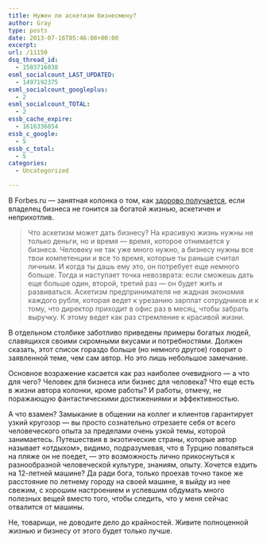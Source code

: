 ```yaml
---
title: Нужен ли аскетизм бизнесмену?
author: Gray
type: posts
date: 2013-07-16T05:46:08+00:00
excerpt:
url: /11150
dsq_thread_id:
  - 1503716038
esml_socialcount_LAST_UPDATED:
  - 1497192375
esml_socialcount_googleplus:
  - 2
esml_socialcount_TOTAL:
  - 2
essb_cache_expire:
  - 1616336854
essb_c_google:
  - 5
essb_c_total:
  - 5
categories:
  - Uncategorized

---
```








В Forbes.ru — занятная колонка о том, как [здорово получается][1], если владелец бизнеса не гонится за богатой жизнью, аскетичен и неприхотлив.

> Что аскетизм может дать бизнесу? На красивую жизнь нужны не только деньги, но и время — время, которое отнимается у бизнеса. Человеку не так уже много нужно, а бизнесу нужны все твои компетенции и все то время, которые ты раньше считал личным. И когда ты дашь ему это, он потребует еще немного больше. Тогда и наступает точка невозврата: если сможешь дать еще больше один, второй, третий раз — он будет жить и развиваться. Аскетизм предпринимателя не жадная экономия каждого рубля, которая ведет к урезанию зарплат сотрудников и к тому, что директор приходит в офис раз в месяц, чтобы забрать выручку. К этому ведет как раз стремление к красивой жизни.

В отдельном столбике заботливо приведены примеры богатых людей, славящихся своими скромными вкусами и потребностями. Должен сказать, этот список гораздо больше (но немного другое) говорит о заявленной теме, чем сам автор. Но это лишь небольшое замечание.

Основное возражение касается как раз наиболее очевидного — а что для чего? Человек для бизнеса или бизнес для человека? Что еще есть в жизни автора колонки, кроме работы? И работы, отмечу, не поражающую фантастическими достижениями и эффективностью.

А что взамен? Замыкание в общении на коллег и клиентов гарантирует узкий кругозор — вы просто сознательно отрезаете себя от всего человеческого опыта за пределами очень узкой темы, которой занимаетесь. Путешествия в экзотические страны, которые автор называет &#171;отдыхом&#187;, видимо, подразумевая, что в Турцию поваляться на пляже он не поедет, — это возможность лично прикоснуться к разнообразной человеческой культуре, знаниям, опыту. Хочется ездить на 12-летней машине? Да ради бога, только проехав точно такое же расстояние по летнему городу на своей машине, я выйду из нее свежим, с хорошим настроением и успевшим обдумать много полезных вещей вместо того, чтобы следить, что у меня сейчас отвалится от машины.

Не, товарищи, не доводите дело до крайностей. Живите полноценной жизнью и бизнесу от этого будет только лучше.

 [1]: http://www.forbes.ru/mneniya-column/tsennosti/242077-pochemu-asketizm-bestsenen-dlya-biznesa